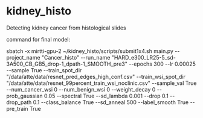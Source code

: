# kidney_histo
Detecting kidney cancer from histological slides

command for final model:

sbatch -x mirtti-gpu-2 ~/kidney_histo/scripts/submit1x4.sh main.py --project_name "Cancer_histo" --run_name "HARD_e300_LR25-5_sd-3A500_CB_GB5_drop-1_dpath-1_SMOOTH_pre3" --epochs 300 --lr 0.00025 --sample True --train_spot_dir "/data/atte/data/resnet_pred_edges_high_conf.csv" --train_wsi_spot_dir "/data/atte/data/resnet_99percent_train_wsi_noclinic.csv" --sample_val True --num_cancer_wsi 0 --num_benign_wsi 0  --weight_decay 0 --prob_gaussian 0.05 --spectral True --sd_lambda 0.001 --drop 0.1 --drop_path 0.1 --class_balance True --sd_anneal 500 --label_smooth True --pre_train True
